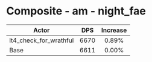 # Composite - am - night_fae
| Actor | DPS | Increase |
|---|:---:|:---:|
|lt4_check_for_wrathful|6670|0.89%|
|Base|6611|0.00%|
